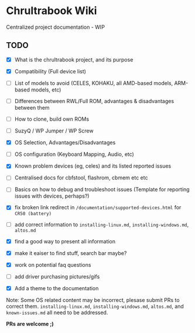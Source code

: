 # Chrultrabook Wiki
Centralized project documentation - WIP

## TODO
- [x] What is the chrultrabook project, and its purpose
- [x] Compatibility (Full device list)
- [ ] List of models to avoid (CELES, KOHAKU, all AMD-based models, ARM-based models, etc)
- [ ] Differences between RWL/Full ROM, advantages & disadvantages between them
- [ ] How to clone, build own ROMs
- [ ] SuzyQ / WP Jumper / WP Screw
- [x] OS Selection, Advantages/Disadvantages
- [ ] OS configuration (Keyboard Mapping, Audio, etc)
- [x] Known problem devices (eg, celes) and its listed reported issues
- [ ] Centralised docs for cbfstool, flashrom, cbmem etc etc
- [ ] Basics on how to debug and troubleshoot issues (Template for reporting issues with devices, perhaps?)
- [x] fix broken link redirect in `/documentation/supported-devices.html` for `CR50 (battery)`
- [ ] add correct information to `installing-linux.md`, `installing-windows.md`, `altos.md`
- [x] find a good way to present all information
- [x] make it eaiser to find stuff, search bar maybe?
- [x] work on potential faq questions
- [ ] add driver purchasing pictures/gifs
- [x] Add a theme to the documentation


Note: Some OS related content may be incorrect, plesase submit PRs to correct them. `installing-linux.md`, `installing-windows.md`, `altos.md`, and `known-issues.md` all need to be addressed.


**PRs are welcome ;)**
